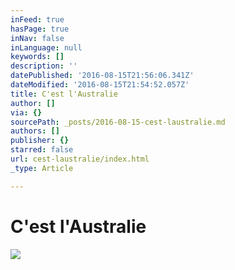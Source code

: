 ```yaml
---
inFeed: true
hasPage: true
inNav: false
inLanguage: null
keywords: []
description: ''
datePublished: '2016-08-15T21:56:06.341Z'
dateModified: '2016-08-15T21:54:52.057Z'
title: C'est l'Australie
author: []
via: {}
sourcePath: _posts/2016-08-15-cest-laustralie.md
authors: []
publisher: {}
starred: false
url: cest-laustralie/index.html
_type: Article

---
```

# C'est l'Australie
![](https://the-grid-user-content.s3-us-west-2.amazonaws.com/4c0167b1-ee8c-41e8-83fe-2ac3e2211b85.jpg)